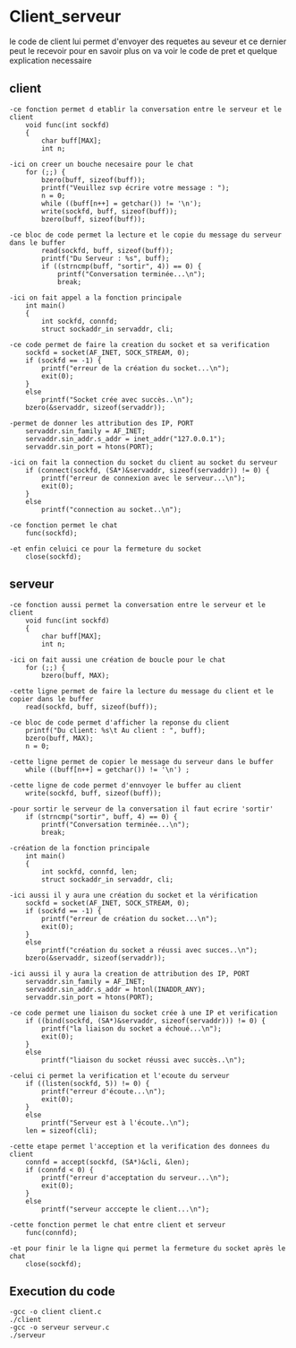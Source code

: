 # Client_serveur

le code de client lui permet d'envoyer des requetes au seveur et ce dernier peut le recevoir pour en savoir plus on va voir le code de pret et quelque explication necessaire

## client 

	-ce fonction permet d etablir la conversation entre le serveur et le client
		void func(int sockfd) 
		{ 
			char buff[MAX]; 
			int n; 

	-ici on creer un bouche necesaire pour le chat
		for (;;) { 
			bzero(buff, sizeof(buff)); 
			printf("Veuillez svp écrire votre message : "); 
			n = 0;  
			while ((buff[n++] = getchar()) != '\n');  
			write(sockfd, buff, sizeof(buff)); 
			bzero(buff, sizeof(buff)); 

	-ce bloc de code permet la lecture et le copie du message du serveur dans le buffer
			read(sockfd, buff, sizeof(buff)); 
			printf("Du Serveur : %s", buff); 
			if ((strncmp(buff, "sortir", 4)) == 0) { 
				printf("Conversation terminée...\n");
				break; 

	-ici on fait appel a la fonction principale
		int main() 
		{ 
			int sockfd, connfd; 
			struct sockaddr_in servaddr, cli; 

	-ce code permet de faire la creation du socket et sa verification 
		sockfd = socket(AF_INET, SOCK_STREAM, 0); 
		if (sockfd == -1) { 
			printf("erreur de la création du socket...\n"); 
			exit(0); 
		} 
		else
			printf("Socket crée avec succès..\n"); 
		bzero(&servaddr, sizeof(servaddr)); 

	-permet de donner les attribution des IP, PORT 
		servaddr.sin_family = AF_INET; 
		servaddr.sin_addr.s_addr = inet_addr("127.0.0.1"); 
		servaddr.sin_port = htons(PORT); 

	-ici on fait la connection du socket du client au socket du serveur 
		if (connect(sockfd, (SA*)&servaddr, sizeof(servaddr)) != 0) { 
			printf("erreur de connexion avec le serveur...\n"); 
			exit(0); 
		} 
		else
			printf("connection au socket..\n"); 

	-ce fonction permet le chat 
		func(sockfd); 

	-et enfin celuici ce pour la fermeture du socket 
		close(sockfd); 
	     
      
## serveur

	-ce fonction aussi permet la conversation entre le serveur et le client
		void func(int sockfd) 
		{ 
			char buff[MAX]; 
			int n; 

	-ici on fait aussi une création de boucle pour le chat 
		for (;;) { 
			bzero(buff, MAX); 

	-cette ligne permet de faire la lecture du message du client et le copier dans le buffer 
		read(sockfd, buff, sizeof(buff)); 

	-ce bloc de code permet d'afficher la reponse du client
		printf("Du client: %s\t Au client : ", buff); 
		bzero(buff, MAX); 
		n = 0; 

	-cette ligne permet de copier le message du serveur dans le buffer 
		while ((buff[n++] = getchar()) != '\n') ;
		
	-cette ligne de code permet d'ennvoyer le buffer au client 
		write(sockfd, buff, sizeof(buff)); 

	-pour sortir le serveur de la conversation il faut ecrire 'sortir'
		if (strncmp("sortir", buff, 4) == 0) { 
			printf("Conversation terminée...\n"); 
			break; 

	-création de la fonction principale 
		int main() 
		{ 
			int sockfd, connfd, len; 
			struct sockaddr_in servaddr, cli; 

	-ici aussi il y aura une création du socket et la vérification 
		sockfd = socket(AF_INET, SOCK_STREAM, 0); 
		if (sockfd == -1) { 
			printf("erreur de création du socket...\n"); 
			exit(0); 
		} 
		else
			printf("création du socket a réussi avec succes..\n"); 
		bzero(&servaddr, sizeof(servaddr)); 

	-ici aussi il y aura la creation de attribution des IP, PORT 
		servaddr.sin_family = AF_INET; 
		servaddr.sin_addr.s_addr = htonl(INADDR_ANY); 
		servaddr.sin_port = htons(PORT); 

	-ce code permet une liaison du socket crée à une IP et verification 
		if ((bind(sockfd, (SA*)&servaddr, sizeof(servaddr))) != 0) { 
			printf("la liaison du socket a échoué...\n"); 
			exit(0); 
		} 
		else
			printf("liaison du socket réussi avec succès..\n"); 

	-celui ci permet la verification et l'ecoute du serveur 
		if ((listen(sockfd, 5)) != 0) { 
			printf("erreur d'écoute...\n"); 
			exit(0); 
		} 
		else
			printf("Serveur est à l'écoute..\n"); 
		len = sizeof(cli); 

	-cette etape permet l'acception et la verification des donnees du client 
		connfd = accept(sockfd, (SA*)&cli, &len); 
		if (connfd < 0) { 
			printf("erreur d'acceptation du serveur...\n"); 
			exit(0); 
		} 
		else
			printf("serveur acccepte le client...\n"); 

	-cette fonction permet le chat entre client et serveur
		func(connfd); 

	-et pour finir le la ligne qui permet la fermeture du socket après le chat 
		close(sockfd); 
## Execution du code 
	-gcc -o client client.c
	./client
	-gcc -o serveur serveur.c
	./serveur
